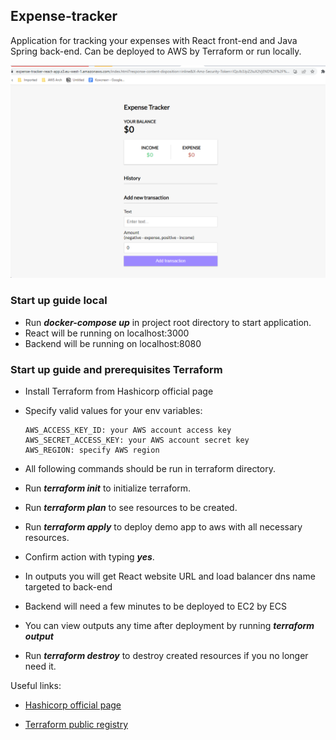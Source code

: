 ## Expense-tracker

Application for tracking your expenses with React front-end and Java Spring back-end. Can be deployed to AWS by Terraform or run locally.

![img.png](img.png)

### Start up guide local

* Run ***docker-compose up*** in  project root directory to start application.
* React will be running on localhost:3000
* Backend will be running on localhost:8080

### Start up guide and prerequisites Terraform

* Install Terraform from Hashicorp official page
* Specify valid values for your env variables:

      AWS_ACCESS_KEY_ID: your AWS account access key  
      AWS_SECRET_ACCESS_KEY: your AWS account secret key  
      AWS_REGION: specify AWS region

* All following commands should be run in terraform directory.
* Run ***terraform init***  to initialize terraform.
* Run ***terraform plan*** to see resources to be created.
* Run ***terraform apply*** to deploy demo app to aws with all necessary resources.
* Confirm action with typing ***yes***.
* In outputs you will get React website URL and load balancer dns name targeted to back-end
* Backend will need a few minutes to be deployed to EC2 by ECS
* You can view outputs any time after deployment by running ***terraform output***
* Run ***terraform destroy*** to destroy created resources if you no longer need it.

Useful links:

* [Hashicorp official page](https://learn.hashicorp.com/collections/terraform/aws-get-started)

* [Terraform public registry](https://registry.terraform.io/browse/modules?provider=aws)